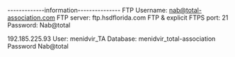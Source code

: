 -------------information---------------
FTP Username: nab@total-association.com
FTP server: ftp.hsdflorida.com
FTP & explicit FTPS port:  21
Password: Nab@total

192.185.225.93
User: menidvir_TA
Database: menidvir_total-association
Password Nab@total
